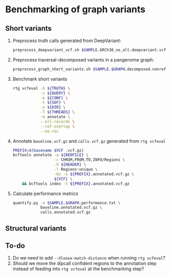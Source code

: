 # Benchmarking of graph variants

## Short variants

1. Preprocess truth calls generated from DeepVariant:

	```sh
	preprocess_deepvariant_vcf.sh $SAMPLE.GRCh38_no_alt.deepvariant.vcf.gz
	```

2. Preprocess traversal-decomposed variants in a pangenome graph:

	```sh
	preprocess_graph_short_variants.sh $SAMPLE.$GRAPH.decomposed.nonref.rmdup.vcf.gz
	```

3. Benchmark short variants

	```sh
	rtg vcfeval -b ${TRUTH} \
	            -c ${QUERY} \
	            -e ${CONF} \
	            -t ${SDF} \
	            -o ${DIR} \
	            -T ${THREADS} \
	            -m annotate \
	            --all-records \
	            --ref-overlap \
	            --no-roc
	```

4. Annotate `baseline.vcf.gz` and `calls.vcf.gz` generated from `rtg vcfeval`

	```sh
	PREFIX=$(basename $VCF .vcf.gz)
	bcftools annotate -a ${BEDFILE} \
	                  -c CHROM,FROM,TO,INFO/Regions \
	                  -h ${HEADER} \
	                  -l Regions:unique \
	                  -Oz -o ${PREFIX}.annotated.vcf.gz \
	                  ${VCF} \
	    && bcftools index -t ${PREFIX}.annotated.vcf.gz
	```

5. Calculate performance metrics

	```sh
	quantify.py -o $SAMPLE.$GRAPH.performance.txt \
	            baseline.annotated.vcf.gz \
	            calls.annotated.vcf.gz
	```

## Structural variants

## To-do

1. Do we need to add `--Xloose-match-distance` when running `rtg vcfeval`?
2. Should we move the dipcall confident regions to the annotation step instead of feeding into `rtg vcfeval` at the benchmarking step?
